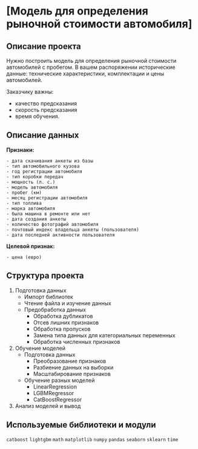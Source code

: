 # [Модель для определения рыночной стоимости автомобиля]


## Описание проекта

Нужно построить модель для определения рыночной стоимости автомобилей с пробегом. В вашем распоряжении исторические данные: технические характеристики, комплектации и цены автомобилей.

Заказчику важны:

- качество предсказания
- скорость предсказания
- время обучения.


## Описание данных

**Признаки:**

	- дата скачивания анкеты из базы
	- тип автомобильного кузова
	- год регистрации автомобиля
	- тип коробки передач
	- мощность (л. с.)
	- модель автомобиля
	- пробег (км)
	- месяц регистрации автомобиля
	- тип топлива
	- марка автомобиля
	- была машина в ремонте или нет
	- дата создания анкеты
	- количество фотографий автомобиля
	- почтовый индекс владельца анкеты (пользователя)
	- дата последней активности пользователя

**Целевой признак:**

	- цена (евро)

## Структура проекта

1. Подготовка данных
	- Импорт библиотек
	- Чтение файла и изучение данных
	- Предобработка данных
		- Обработка дубликатов
		- Отсев лишних признаков
		- Обработка пропусков
		- Замена типа данных для категориальных переменных
		- Обработка численных признаков
2. Обучение моделей
	- Подготовка данных
		- Преобразование признаков
		- Разбиение данных на выборки
		- Масштабирование признаков
	- Обучение разных моделей
		- LinearRegression
		- LGBMRegressor
		- CatBoostRegressor
3. Анализ моделей и вывод

## Используемые библиотеки и модули
`catboost` `lightgbm` `math` `matplotlib` `numpy` `pandas` `seaborn` `sklearn` `time`
